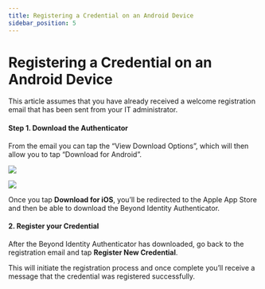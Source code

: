 ```yaml
---
title: Registering a Credential on an Android Device
sidebar_position: 5
---
```


Registering a Credential on an Android Device
=============================================

This article assumes that you have already received a welcome registration email that has been sent from your IT administrator.

#### Step 1. Download the Authenticator

From the email you can tap the “View Download Options”, which will then allow you to tap “Download for Android”.

  

![](/images/install/install.png)

![](/images/install/download_android.png)

Once you tap **Download for iOS**, you’ll be redirected to the Apple App Store and then be able to download the Beyond Identity Authenticator.

#### 2\. Register your Credential

After the Beyond Identity Authenticator has downloaded, go back to the registration email and tap **Register New Credential**.

This will initiate the registration process and once complete you’ll receive a message that the credential was registered successfully.